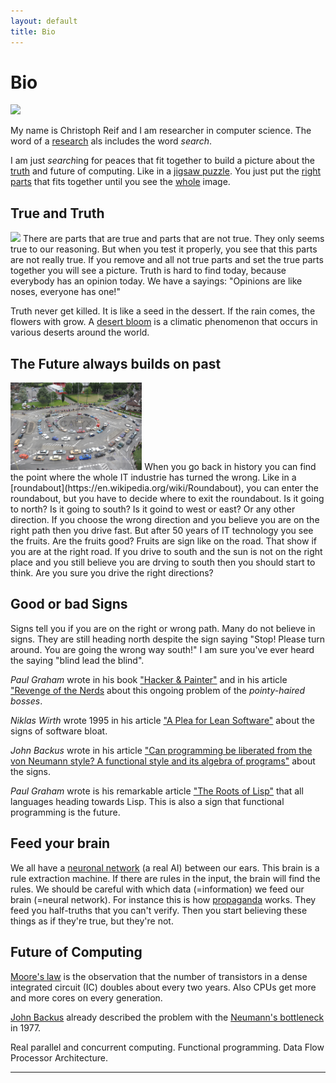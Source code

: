 ```yaml
---
layout: default
title: Bio
---
```


# Bio

<img class="img-container-right" src="https://upload.wikimedia.org/wikipedia/commons/thumb/6/66/Jigsaw_puzzle_01_by_Scouten.jpg/1920px-Jigsaw_puzzle_01_by_Scouten.jpg"/>

My name is Christoph Reif and I am researcher in computer science. The word of a [research](https://www.merriam-webster.com/dictionary/research) als includes the word *search*.

I am just *search*ing for peaces that fit together to build a picture about the [truth](https://www.merriam-webster.com/dictionary/truth) and future of computing. Like in a [jigsaw puzzle](https://www.merriam-webster.com/dictionary/jigsaw%20puzzle). You just put the [right](https://www.merriam-webster.com/dictionary/right) [parts](https://www.merriam-webster.com/dictionary/parts) that fits together until you see the [whole](https://www.merriam-webster.com/dictionary/whole) image.

## True and Truth

<img class="img-container" src="https://upload.wikimedia.org/wikipedia/commons/7/7c/Namaqualand%2C_Goegap_1035.jpg">
There are parts that are true and parts that are not true. They only seems true to our reasoning. But when you test it properly, you see that this parts are not really true. If you remove and all not true parts and set the true parts together you will see a picture. Truth is hard to find today, because everybody has an opinion today. We have a sayings: "Opinions are like noses, everyone has one!"

Truth never get killed. It is like a seed in the dessert. If the rain comes, the flowers with grow.
A [desert bloom](https://en.wikipedia.org/wiki/Desert_bloom) is a climatic phenomenon that occurs in various deserts around the world. 

## The Future always builds on past

<img class="img-container-right" style="height: 140px" src="assets/images/roundabout3.jpg">
When you go back in history you can find the point where the whole IT industrie has turned the wrong.
Like in a [roundabout](https://en.wikipedia.org/wiki/Roundabout), you can enter the roundabout, but you have to decide where to exit the roundabout. Is it going to north? Is it going to south? Is it goind to west or east? Or any other direction. If you choose the wrong direction and you believe you are on the right path then you drive fast. But after 50 years of IT technology you see the fruits. Are the fruits good? Fruits are sign like on the road. That show if you are at the right road. If you drive to south and the sun is not on the right place and you still believe you are drving to south then you should start to think. Are you sure you drive the right directions?

## Good or bad Signs 

Signs tell you if you are on the right or wrong path. Many do not believe in signs. They are still heading north despite the sign saying "Stop! Please turn around. You are going the wrong way south!"
I am sure you've ever heard the saying "blind lead the blind". 

*Paul Graham* wrote in his book ["Hacker & Painter"](http://www.paulgraham.com/hackpaint.html) and in his article ["Revenge of the Nerds](http://www.paulgraham.com/icad.html) about this ongoing problem of the *pointy-haired bosses*.

*Niklas Wirth* wrote 1995 in his article ["A Plea for Lean Software"](https://cr.yp.to/bib/1995/wirth.pdf)
about the signs of software bloat.

*John Backus* wrote in his article ["Can programming be liberated from the von Neumann style? A functional style and its algebra of programs"](https://dl.acm.org/doi/10.1145/359576.359579)
about the signs.

*Paul Graham* wrote is his remarkable article ["The Roots of Lisp"](http://www.paulgraham.com/rootsoflisp.html) that all languages heading towards Lisp. This is also a sign that functional programming is the future.

## Feed your brain

We all have a [neuronal network](https://en.wikipedia.org/wiki/Neural_network) (a real AI) between our ears. This brain is a rule extraction machine. If there are rules in the input, the brain will find the rules. We should be careful with which data (=information) we feed our brain (=neural network). For instance this is how [propaganda](https://www.merriam-webster.com/dictionary/propaganda) works. They feed you half-truths that you can't verify. Then you start believing these things as if they're true, but they're not.

## Future of Computing

[Moore's law](https://en.wikipedia.org/wiki/Moore%27s_law) is the observation that the number of transistors in a dense integrated circuit (IC) doubles about every two years. Also CPUs get more and more cores on every generation.

[John Backus](https://en.wikipedia.org/wiki/John_Backus) already described the problem with the [Neumann's bottleneck](https://en.wikipedia.org/wiki/Von_Neumann_architecture#Von_Neumann_bottleneck) in 1977.

Real parallel and concurrent computing. Functional programming. Data Flow Processor Architecture.

---

[^1]: [Concurrent_computing](https://en.wikipedia.org/wiki/Concurrent_computing)

